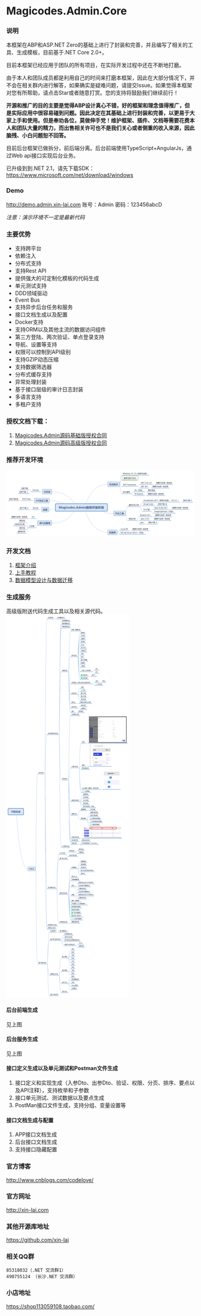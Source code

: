 # Magicodes.Admin.Core
### 说明
本框架在ABP和ASP.NET Zero的基础上进行了封装和完善，并且编写了相关的工具、生成模板，目前基于.NET Core 2.0+。

目前本框架已经应用于团队的所有项目，在实际开发过程中还在不断地打磨。

由于本人和团队成员都是利用自己的时间来打磨本框架，因此在大部分情况下，并不会在相关群内进行解答，如果确实是疑难问题，请提交Issue。如果觉得本框架对您有所帮助，请点击Star或者随意打赏。您的支持将鼓励我们继续前行！

**开源和推广的目的主要是觉得ABP设计真心不错，好的框架和理念值得推广，但是实际应用中很容易碰到问题。因此决定在其基础上进行封装和完善，以更易于大家上手和使用。但是奉劝各位，莫做伸手党！维护框架、插件、文档等需要花费本人和团队大量的精力，而出售相关许可也不是我们关心或者侧重的收入来源，因此脑残、小白问题恕不回答。**

目前后台框架已做拆分，前后端分离。后台前端使用TypeScript+AngularJs，通过Web api接口实现后台业务。

已升级到到.NET 2.1，请先下载SDK：https://www.microsoft.com/net/download/windows

### Demo
http://demo.admin.xin-lai.com
账号：Admin
密码：123456abcD

_注意：演示环境不一定是最新代码_
### 主要优势
* 支持跨平台
* 依赖注入
* 分布式支持
* 支持Rest API
* 提供强大的可定制化模板的代码生成
* 单元测试支持
* DDD领域驱动
* Event Bus
* 支持异步后台任务和服务
* 接口文档生成以及配置
* Docker支持
* 支持ORM以及其他主流的数据访问组件
* 第三方登陆、两次验证、单点登录支持
* 导航、设置等支持
* 权限可以控制到API级别
* 支持GZIP动态压缩
* 支持数据筛选器
* 分布式缓存支持
* 异常处理封装
* 基于接口层级的审计日志封装
* 多语言支持
* 多租户支持

### 授权文档下载：
1. [Magicodes.Admin源码基础版授权合同](Magicodes.Admin源码基础版授权合同.doc)
2. [Magicodes.Admin源码高级版授权合同](Magicodes.Admin源码高级版授权合同.doc)

### 推荐开发环境
![推荐开发环境](/documents/Magicodes.Admin推荐开发环境.png)

### 开发文档
1. [框架介绍](documents/教程/1.框架介绍.md)
2. [上手教程](documents/教程/2.上手教程.md)
3. [数据模型设计与数据迁移](documents/教程/3.数据模型设计与数据迁移.md)

### 生成服务
 高级版附送代码生成工具以及相关源代码。
![生成结构图](/res/代码生成.png)

 #### 后台前端生成
见上图
 #### 后台服务生成
见上图
#### 接口定义生成以及单元测试和Postman文件生成
1. 接口定义和实现生成（入参Dto、出参Dto、验证、权限、分页、排序、要点以及API注释），支持枚举和子参数
2. 接口单元测试、测试数据以及要点生成
3. PostMan接口文件生成，支持分组、变量设置等

#### 接口文档生成与配置
1. APP接口文档生成
2. 后台接口文档生成
3. 支持接口隐藏配置

### 官方博客
http://www.cnblogs.com/codelove/

### 官方网址
http://xin-lai.com

### 其他开源库地址
https://github.com/xin-lai

### 相关QQ群
    85318032（.NET 交流群1）
    490755124 （长沙.NET 交流群）

### 小店地址
https://shop113059108.taobao.com/